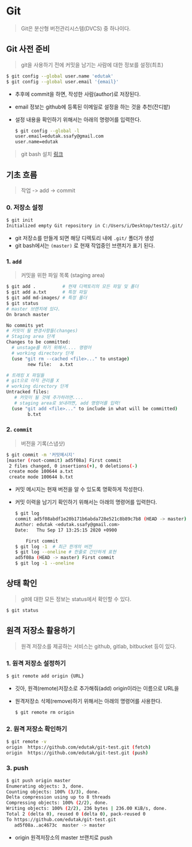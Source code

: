 # Git

> Git은 분산형 버전관리시스템(DVCS) 중 하나이다.

## Git 사전 준비

> git을 사용하기 전에 커밋을 남기는 사람에 대한 정보를 설정(최초)

```bash
$ git config --global user.name 'edutak'
$ git config --global user.email '{email}'
```

* 추후에 commit을 하면, 작성한 사람(author)로 저장된다.

* email 정보는 github에 등록된 이메일로 설정을 하는 것을 추천(잔디밭)

* 설정 내용을 확인하기 위해서는 아래의 명령어를 입력한다.

  ```bash
  $ git config --global -l
  user.email=edutak.ssafy@gmail.com
  user.name=edutak
  ```

> git bash 설치 [링크](https://gitforwindows.org/ )

## 기초 흐름

> 작업 -> add -> commit

### 0. 저장소 설정

```bash
$ git init
Initialized empty Git repository in C:/Users/i/Desktop/test2/.git/
```

* git 저장소를 만들게 되면 해당 디렉토리 내에 `.git/` 폴더가 생성
* git bash에서는 `(master)` 로 현재 작업중인 브랜치가 표기 된다.

### 1. `add`

> 커밋을 위한 파일 목록 (staging area)

```bash
$ git add .          # 현재 디렉토리의 모든 파일 및 폴더
$ git add a.txt      # 특정 파일
$ git add md-images/ # 특정 폴더
$ git status
# master 브랜치에 있다.
On branch master

No commits yet
# 커밋이 될 변경사항들(changes)
# Staging area 단계
Changes to be committed:
  # unstage를 하기 위해서.... 명령어
  # working directory 단계
  (use "git rm --cached <file>..." to unstage)
        new file:   a.txt

# 트래킹 X 파일들
# git으로 아직 관리를 X 
# working directory 단계
Untracked files:
   # 커밋이 될 것에 추가하려면....
   # staging area로 보내려면, add 명령어를 입력!
  (use "git add <file>..." to include in what will be committed)
        b.txt
```

### 2. `commit`

> 버전을 기록(스냅샷)

```bash
$ git commit -m '커밋메시지'
[master (root-commit) ad5f08a] First commit
 2 files changed, 0 insertions(+), 0 deletions(-)
 create mode 100644 a.txt
 create mode 100644 b.txt
```

* 커밋 메시지는 현재 버전을 알 수 있도록 명확하게 작성한다.

* 커밋 이력을 남기기 확인하기 위해서는 아래의 명령어를 입력한다.

  ```bash
  $ git log
  commit ad5f08abdf1e20b171b6abda728e521c8b89c7b8 (HEAD -> master)
  Author: edutak <edutak.ssafy@gmail.com>
  Date:   Thu Sep 17 13:25:15 2020 +0900
  
      First commit
  $ git log -1  # 최근 한개의 버전
  $ git log --oneline # 한줄로 간단하게 표현
  ad5f08a (HEAD -> master) First commit
  $ git log -1 --oneline
  ```



## 상태 확인

> git에 대한 모든 정보는 status에서 확인할 수 있다.

```bash
$ git status
```



## 원격 저장소 활용하기

> 원격 저장소를 제공하는 서비스는 github, gitlab, bitbucket 등이 있다.

### 1. 원격 저장소 설정하기

```bash
$ git remote add origin {URL}
```

* 깃아, 원격(remote)저장소로 추가해줘(add) origin이라는 이름으로 URL을

* 원격저장소 삭제(remove)하기 위해서는 아래의 명령어를 사용한다.

  ```bash
  $ git remote rm origin
  ```

  

### 2. 원격 저장소 확인하기

```bash
$ git remote -v
origin  https://github.com/edutak/git-test.git (fetch)
origin  https://github.com/edutak/git-test.git (push)
```



### 3. push

```bash
$ git push origin master
Enumerating objects: 3, done.
Counting objects: 100% (3/3), done.
Delta compression using up to 8 threads
Compressing objects: 100% (2/2), done.
Writing objects: 100% (2/2), 236 bytes | 236.00 KiB/s, done.
Total 2 (delta 0), reused 0 (delta 0), pack-reused 0
To https://github.com/edutak/git-test.git
   ad5f08a..ac4673c  master -> master
```

* origin 원격저장소의 master 브랜치로 push




